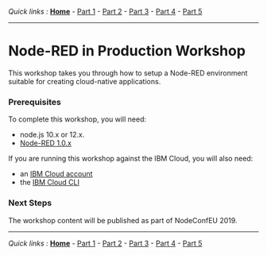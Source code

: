 *Quick links :*
[**Home**](/README.md) - [Part 1](../part1/README.md) - [Part 2](../part2/README.md) - [Part 3](../part3/README.md) - [Part 4](../part4/README.md) - [Part 5](../part5/README.md)
***

# Node-RED in Production Workshop

This workshop takes you through how to setup a Node-RED environment suitable for creating cloud-native applications.

### Prerequisites

To complete this workshop, you will need:

 - node.js 10.x or 12.x.
 - [Node-RED 1.0.x](https://nodered.org/docs/getting-started/)

If you are running this workshop against the IBM Cloud, you will also need:

 - an [IBM Cloud account](https://cloud.ibm.com/)
 - the [IBM Cloud CLI](https://cloud.ibm.com/docs/cli?topic=cloud-cli-getting-started)


### Next Steps

The workshop content will be published as part of NodeConfEU 2019.


***

*Quick links :*
[**Home**](/README.md) - [Part 1](../part1/README.md) - [Part 2](../part2/README.md) - [Part 3](../part3/README.md) - [Part 4](../part4/README.md) - [Part 5](../part5/README.md)
